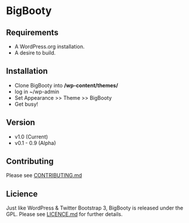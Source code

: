 BigBooty
=====


Requirements
----------

* A WordPress.org installation.
* A desire to build.


Installation
----------

- Clone BigBooty into **/wp-content/themes/**
- log in ~/wp-admin
- Set Appearance >> Theme >> BigBooty
- Get busy!

Version
----------

- v1.0 (Current)
- v0.1 - 0.9 (Alpha)



Contributing
----------

Please see [CONTRIBUTING.md](https://github.com/pjhampton/BigBooty/blob/master/docs/CONTRIBUTING.md)


Licience
----------

Just like WordPress & Twitter Bootstrap 3, BigBooty is released under the GPL. Please see [LICENCE.md](https://github.com/pjhampton/BigBooty/blob/master/docs/LICENCE.md) for further details.
